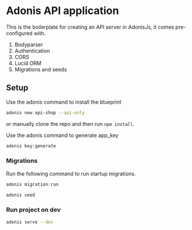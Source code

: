 # Adonis API application

This is the boilerplate for creating an API server in AdonisJs, it comes pre-configured with.

1. Bodyparser
2. Authentication
3. CORS
4. Lucid ORM
5. Migrations and seeds

## Setup

Use the adonis command to install the blueprint

```bash
adonis new api-shop --api-only
```

or manually clone the repo and then run `npm install`.

Use the adonis command to generate app_key

```bash
adonis key:generate
```

### Migrations

Run the following command to run startup migrations.

```js
adonis migration:run
```

```js
adonis seed
```

### Run project on dev

```bash
adonis serve --dev
```
